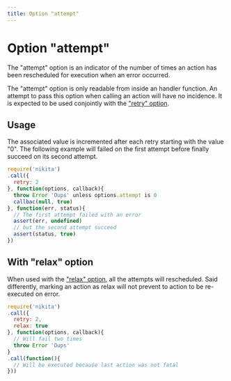 ```yaml
---
title: Option "attempt"
---
```


# Option "attempt"

The "attempt" option is an indicator of the number of times an action has been rescheduled for execution when an error occurred. 

The "attempt" option is only readable from inside an handler function. An attempt to pass this option when calling an action will have no incidence. It is expected to be used conjointly with the ["retry" option](/options/retry).

## Usage

The associated value is incremented after each retry starting with the value "0". The following example will failed on the first attempt before finally succeed on its second attempt.

```js
require('nikita')
.call({
  retry: 2
}, function(options, callback){
  throw Error 'Oups' unless options.attempt is 0
  callbac(null, true)
}, function(err, status){
  // The first attempt failed with an error
  assert(err, undefined)
  // but the second attempt succeed
  assert(status, true)
})
```
## With "relax" option

When used with the ["relax" option](/options/relax), all the attempts will rescheduled. Said differently, marking an action as relax will not prevent to action to be re-executed on error.

```js
require('nikita')
.call({
  retry: 2,
  relax: true
}, function(options, callback){
  // Will fail two times
  throw Error 'Oups'
}
.call(function(){
  // Will be executed because last action was not fatal
}))
```
